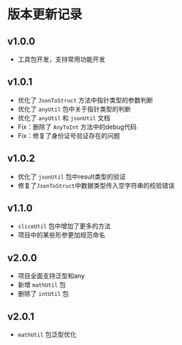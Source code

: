 # 版本更新记录

## v1.0.0
- 工具包开发，支持常用功能开发

## v1.0.1
- 优化了 `JsonToStruct` 方法中指针类型的参数判断
- 优化了 `anyUtil` 包中关于指针类型的判断
- 优化了 `anyUtil` 和 `jsonUtil` 文档
- Fix：删除了 `AnyToInt` 方法中的debug代码
- Fix：修复了身份证号验证存在的问题

## v1.0.2
- 优化了 `jsonUtil` 包中result类型的验证
- 修复了`JsonToStruct`中数据类型传入空字符串的校验错误

## v1.1.0
- `sliceUtil` 包中增加了更多的方法
- 项目中的某些形参更加规范命名

## v2.0.0
- 项目全面支持泛型和any
- 新增 `mathUtil` 包
- 删除了 `intUtil` 包

## v2.0.1
- `mathUtil` 包泛型优化